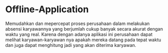 # Offline-Application
Memudahkan dan mepercepat proses perusahaan dalam melakukan absensi
karyawannya yang berjumlah cukup banyak secara akurat dengan waktu yang
real. Karena dengan adanya aplikasi ini perusahaan dapat melihat
karyawan-karyawan nya apakah mereka datang pada tepat waktu dan juga dapat
menghitung jadi yang akan diterima karyawan.
